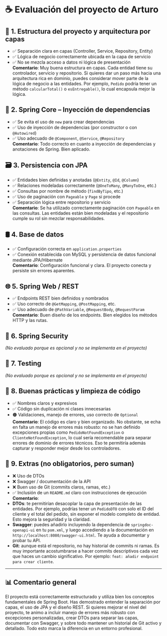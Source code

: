 # ☕ Evaluación del proyecto de Arturo

## 🧱 1. Estructura del proyecto y arquitectura por capas
- ✅ Separación clara en capas (Controller, Service, Repository, Entity)
- ✅ Lógica de negocio correctamente ubicada en la capa de servicio
- ✅ No se mezcla acceso a datos ni lógica de presentación  
  **Comentario**: Muy buena estructura en capas. Cada entidad tiene su controlador, servicio y repositorio. Si quieres dar un paso más hacia una arquitectura rica en dominio, puedes considerar mover parte de la lógica de negocio a las entidades. Por ejemplo, `Pedido` podría tener un método `calcularTotal()` o `esEntregable()`, lo cual encapsula mejor la lógica.

## 🧩 2. Spring Core – Inyección de dependencias
- ✅ Se evita el uso de `new` para crear dependencias
- ✅ Uso de inyección de dependencias (por constructor o con `@Autowired`)
- ✅ Uso adecuado de `@Component`, `@Service`, `@Repository`  
  **Comentario**: Todo correcto en cuanto a inyección de dependencias y anotaciones de Spring. Bien aplicado.

## 🗃️ 3. Persistencia con JPA
- ✅ Entidades bien definidas y anotadas (`@Entity`, `@Id`, `@Column`)
- ✅ Relaciones modeladas correctamente (`@OneToMany`, `@ManyToOne`, etc.)
- ✅ Consultas por nombre de método (`findByTipo`, etc.)
- ✅ Uso de paginación con `Pageable` y `Page` si procede
- ✅ Separación lógica entre repositorio y servicio  
  **Comentario**: Se ha utilizado correctamente paginación con `Pageable` en las consultas. Las entidades están bien modeladas y el repositorio cumple su rol sin mezclar responsabilidades.

## 🛢️ 4. Base de datos
- ✅ Configuración correcta en `application.properties`
- ✅ Conexión establecida con MySQL y persistencia de datos funcional mediante JPA/Hibernate  
  **Comentario**: Configuración funcional y clara. El proyecto conecta y persiste sin errores aparentes.

## 🌐 5. Spring Web / REST
- ✅ Endpoints REST bien definidos y nombrados
- ✅ Uso correcto de `@GetMapping`, `@PostMapping`, etc.
- ✅ Uso adecuado de `@PathVariable`, `@RequestBody`, `@RequestParam`  
  **Comentario**: Buen diseño de los endpoints. Bien elegidos los métodos HTTP y las rutas.

## 🔐 6. Spring Security
*(No evaluado porque es opcional y no se implementa en el proyecto)*

## 🧪 7. Testing
*(No evaluado porque es opcional y no se implementa en el proyecto)*

## 🧼 8. Buenas prácticas y limpieza de código
- ✅ Nombres claros y expresivos
- ✅ Código sin duplicación ni clases innecesarias
- 🟠 Validaciones, manejo de errores, uso correcto de `Optional`  
  **Comentario**: El código es claro y bien organizado. No obstante, se echa en falta un manejo de errores más robusto: no se han definido excepciones propias como `PedidoNotFoundException` o `ClienteNotFoundException`, lo cual sería recomendable para separar errores de dominio de errores técnicos. Eso te permitiría además capturar y responder mejor desde los controladores.

## 🎁 9. Extras (no obligatorios, pero suman)
- ❌ Uso de DTOs
- ❌ Swagger / documentación de la API
- ❌ Buen uso de Git (commits claros, ramas, etc.)
- ✅ Inclusión de un `README.md` claro con instrucciones de ejecución  
  **Comentario**:
- **DTOs**: te permitirían desacoplar la capa de presentación de las entidades. Por ejemplo, podrías tener un `PedidoDTO` con solo el ID del cliente y el total del pedido, sin exponer el modelo completo de entidad. Esto mejora la seguridad y la claridad.
- **Swagger**: puedes añadirlo incluyendo la dependencia de `springdoc-openapi-ui` en tu `pom.xml`, y luego accediendo a la documentación en `http://localhost:8080/swagger-ui.html`. Te ayuda a documentar y probar tu API.
- **Git**: aunque está el repositorio, no hay historial de commits ni ramas. Es muy importante acostumbrarse a hacer commits descriptivos cada vez que haces un cambio significativo. Por ejemplo: `feat: añadir endpoint para crear cliente`.

---

## 📊 Comentario general
El proyecto está correctamente estructurado y utiliza bien los conceptos fundamentales de Spring Boot. Has demostrado entender la separación por capas, el uso de JPA y el diseño REST. Si quieres mejorar el nivel del proyecto, te animo a incluir manejo de errores más robusto con excepciones personalizadas, crear DTOs para separar las capas, documentar con Swagger, y sobre todo mantener un historial de Git activo y detallado. Todo esto marca la diferencia en un entorno profesional.

